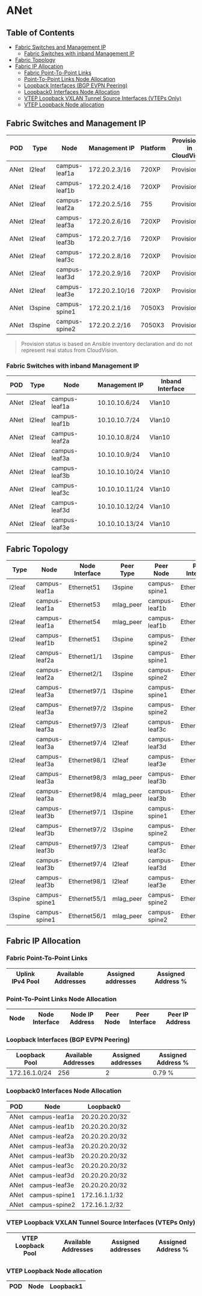 # ANet

## Table of Contents

- [Fabric Switches and Management IP](#fabric-switches-and-management-ip)
  - [Fabric Switches with inband Management IP](#fabric-switches-with-inband-management-ip)
- [Fabric Topology](#fabric-topology)
- [Fabric IP Allocation](#fabric-ip-allocation)
  - [Fabric Point-To-Point Links](#fabric-point-to-point-links)
  - [Point-To-Point Links Node Allocation](#point-to-point-links-node-allocation)
  - [Loopback Interfaces (BGP EVPN Peering)](#loopback-interfaces-bgp-evpn-peering)
  - [Loopback0 Interfaces Node Allocation](#loopback0-interfaces-node-allocation)
  - [VTEP Loopback VXLAN Tunnel Source Interfaces (VTEPs Only)](#vtep-loopback-vxlan-tunnel-source-interfaces-vteps-only)
  - [VTEP Loopback Node allocation](#vtep-loopback-node-allocation)

## Fabric Switches and Management IP

| POD | Type | Node | Management IP | Platform | Provisioned in CloudVision | Serial Number |
| --- | ---- | ---- | ------------- | -------- | -------------------------- | ------------- |
| ANet | l2leaf | campus-leaf1a | 172.20.2.3/16 | 720XP | Provisioned | TSCAMPUS003 |
| ANet | l2leaf | campus-leaf1b | 172.20.2.4/16 | 720XP | Provisioned | TSCAMPUS004 |
| ANet | l2leaf | campus-leaf2a | 172.20.2.5/16 | 755 | Provisioned | TSCAMPUS005 |
| ANet | l2leaf | campus-leaf3a | 172.20.2.6/16 | 720XP | Provisioned | TSCAMPUS006 |
| ANet | l2leaf | campus-leaf3b | 172.20.2.7/16 | 720XP | Provisioned | TSCAMPUS007 |
| ANet | l2leaf | campus-leaf3c | 172.20.2.8/16 | 720XP | Provisioned | TSCAMPUS008 |
| ANet | l2leaf | campus-leaf3d | 172.20.2.9/16 | 720XP | Provisioned | TSCAMPUS009 |
| ANet | l2leaf | campus-leaf3e | 172.20.2.10/16 | 720XP | Provisioned | TSCAMPUS010 |
| ANet | l3spine | campus-spine1 | 172.20.2.1/16 | 7050X3 | Provisioned | TSCAMPUS001 |
| ANet | l3spine | campus-spine2 | 172.20.2.2/16 | 7050X3 | Provisioned | TSCAMPUS002 |

> Provision status is based on Ansible inventory declaration and do not represent real status from CloudVision.

### Fabric Switches with inband Management IP

| POD | Type | Node | Management IP | Inband Interface |
| --- | ---- | ---- | ------------- | ---------------- |
| ANet | l2leaf | campus-leaf1a | 10.10.10.6/24 | Vlan10 |
| ANet | l2leaf | campus-leaf1b | 10.10.10.7/24 | Vlan10 |
| ANet | l2leaf | campus-leaf2a | 10.10.10.8/24 | Vlan10 |
| ANet | l2leaf | campus-leaf3a | 10.10.10.9/24 | Vlan10 |
| ANet | l2leaf | campus-leaf3b | 10.10.10.10/24 | Vlan10 |
| ANet | l2leaf | campus-leaf3c | 10.10.10.11/24 | Vlan10 |
| ANet | l2leaf | campus-leaf3d | 10.10.10.12/24 | Vlan10 |
| ANet | l2leaf | campus-leaf3e | 10.10.10.13/24 | Vlan10 |

## Fabric Topology

| Type | Node | Node Interface | Peer Type | Peer Node | Peer Interface |
| ---- | ---- | -------------- | --------- | ----------| -------------- |
| l2leaf | campus-leaf1a | Ethernet51 | l3spine | campus-spine1 | Ethernet1 |
| l2leaf | campus-leaf1a | Ethernet53 | mlag_peer | campus-leaf1b | Ethernet53 |
| l2leaf | campus-leaf1a | Ethernet54 | mlag_peer | campus-leaf1b | Ethernet54 |
| l2leaf | campus-leaf1b | Ethernet51 | l3spine | campus-spine2 | Ethernet1 |
| l2leaf | campus-leaf2a | Ethernet1/1 | l3spine | campus-spine1 | Ethernet49/1 |
| l2leaf | campus-leaf2a | Ethernet2/1 | l3spine | campus-spine2 | Ethernet49/1 |
| l2leaf | campus-leaf3a | Ethernet97/1 | l3spine | campus-spine1 | Ethernet50/1 |
| l2leaf | campus-leaf3a | Ethernet97/2 | l3spine | campus-spine2 | Ethernet50/1 |
| l2leaf | campus-leaf3a | Ethernet97/3 | l2leaf | campus-leaf3c | Ethernet97/1 |
| l2leaf | campus-leaf3a | Ethernet97/4 | l2leaf | campus-leaf3d | Ethernet97/1 |
| l2leaf | campus-leaf3a | Ethernet98/1 | l2leaf | campus-leaf3e | Ethernet97/1 |
| l2leaf | campus-leaf3a | Ethernet98/3 | mlag_peer | campus-leaf3b | Ethernet98/3 |
| l2leaf | campus-leaf3a | Ethernet98/4 | mlag_peer | campus-leaf3b | Ethernet98/4 |
| l2leaf | campus-leaf3b | Ethernet97/1 | l3spine | campus-spine1 | Ethernet51/1 |
| l2leaf | campus-leaf3b | Ethernet97/2 | l3spine | campus-spine2 | Ethernet51/1 |
| l2leaf | campus-leaf3b | Ethernet97/3 | l2leaf | campus-leaf3c | Ethernet97/2 |
| l2leaf | campus-leaf3b | Ethernet97/4 | l2leaf | campus-leaf3d | Ethernet97/2 |
| l2leaf | campus-leaf3b | Ethernet98/1 | l2leaf | campus-leaf3e | Ethernet97/2 |
| l3spine | campus-spine1 | Ethernet55/1 | mlag_peer | campus-spine2 | Ethernet55/1 |
| l3spine | campus-spine1 | Ethernet56/1 | mlag_peer | campus-spine2 | Ethernet56/1 |

## Fabric IP Allocation

### Fabric Point-To-Point Links

| Uplink IPv4 Pool | Available Addresses | Assigned addresses | Assigned Address % |
| ---------------- | ------------------- | ------------------ | ------------------ |

### Point-To-Point Links Node Allocation

| Node | Node Interface | Node IP Address | Peer Node | Peer Interface | Peer IP Address |
| ---- | -------------- | --------------- | --------- | -------------- | --------------- |

### Loopback Interfaces (BGP EVPN Peering)

| Loopback Pool | Available Addresses | Assigned addresses | Assigned Address % |
| ------------- | ------------------- | ------------------ | ------------------ |
| 172.16.1.0/24 | 256 | 2 | 0.79 % |

### Loopback0 Interfaces Node Allocation

| POD | Node | Loopback0 |
| --- | ---- | --------- |
| ANet | campus-leaf1a | 20.20.20.20/32 |
| ANet | campus-leaf1b | 20.20.20.20/32 |
| ANet | campus-leaf2a | 20.20.20.20/32 |
| ANet | campus-leaf3a | 20.20.20.20/32 |
| ANet | campus-leaf3b | 20.20.20.20/32 |
| ANet | campus-leaf3c | 20.20.20.20/32 |
| ANet | campus-leaf3d | 20.20.20.20/32 |
| ANet | campus-leaf3e | 20.20.20.20/32 |
| ANet | campus-spine1 | 172.16.1.1/32 |
| ANet | campus-spine2 | 172.16.1.2/32 |

### VTEP Loopback VXLAN Tunnel Source Interfaces (VTEPs Only)

| VTEP Loopback Pool | Available Addresses | Assigned addresses | Assigned Address % |
| ------------------ | ------------------- | ------------------ | ------------------ |

### VTEP Loopback Node allocation

| POD | Node | Loopback1 |
| --- | ---- | --------- |
